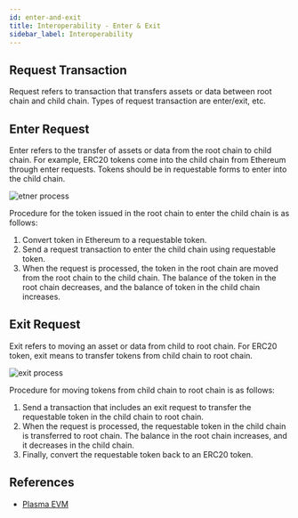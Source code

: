 ```yaml
---
id: enter-and-exit
title: Interoperability - Enter & Exit
sidebar_label: Interoperability
---
```


## Request Transaction

Request refers to transaction that transfers assets or data between root chain and child chain. Types of request transaction are enter/exit, etc.


## Enter Request

Enter refers to the transfer of assets or data from the root chain to child chain. For example, ERC20 tokens come into the child chain from Ethereum through enter requests. Tokens should be in requestable forms to enter into the child chain.

![etner process](assets/learn_basic_enter.png)

Procedure for the token issued in the root chain to enter the child chain is as follows:

1. Convert token in Ethereum to a requestable token.
2. Send a request transaction to enter the child chain using requestable token.
3. When the request is processed, the token in the root chain are moved from the root chain to the child chain. The balance of the token in the root chain decreases, and the balance of token in the child chain increases.


## Exit Request

Exit refers to moving an asset or data from child to root chain. For ERC20 token, exit means to transfer tokens from child chain to root chain.


![exit process](assets/learn_basic_exit.png)

Procedure for moving tokens from child chain to root chain is as follows:

1. Send a transaction that includes an exit request to transfer the requestable token in the child chain to root chain.
2. When the request is processed, the requestable token in the child chain is transferred to root chain. The balance in the root chain increases, and it decreases in the child chain.
3. Finally, convert the requestable token back to an ERC20 token.


## References
- [Plasma EVM](https://github.com/Onther-Tech/papers/blob/master/docs/tech-paper.pdf)